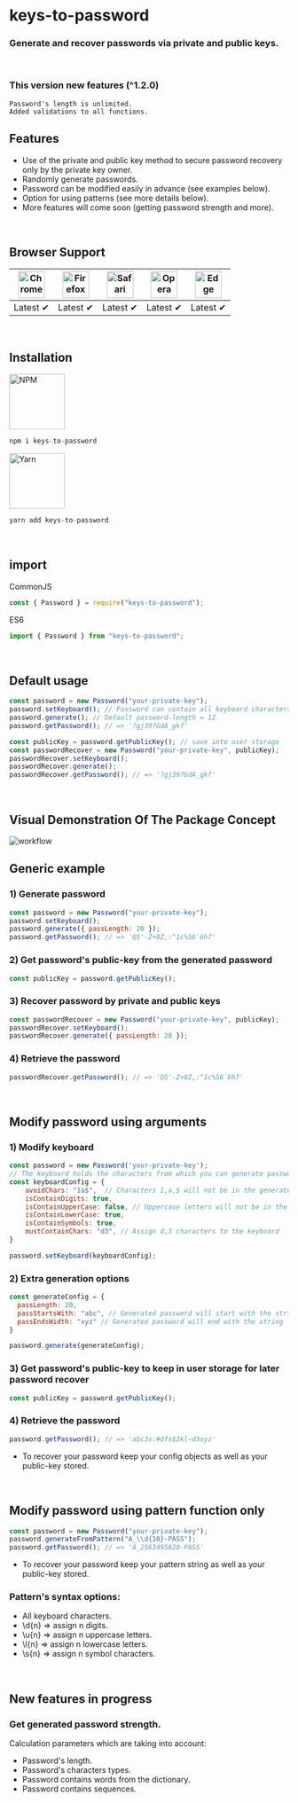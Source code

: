 # keys-to-password

### Generate and recover passwords via private and public keys.

</br>

### This version new features (^1.2.0)
    Password's length is unlimited.
    Added validations to all functions.

## Features
* Use of the private and public key method to secure password recovery only by the private key owner.
* Randomly generate passwords.
* Password can be modified easily in advance (see examples below).
* Option for using patterns (see more details below).
* More features will come soon (getting password strength and more).

</br>

## Browser Support

<img src="https://i.ibb.co/6rk85xy/Chrome.png" alt="Chrome" width="48" height="48"> | <img src="https://i.ibb.co/F7xMNnF/Firefox.png" alt="Firefox" width="48" height="48"> | <img src="https://i.ibb.co/yF2VTZn/Safari.png" alt="Safari" width="48" height="48"> | <img src="https://i.ibb.co/0YXJfry/Opera.png" alt="Opera" width="48" height="48"> | <img src="https://i.ibb.co/Y02pTm1/Edge.png" alt="Edge" width="48" height="48"> |
--- | --- | --- | --- | --- |
Latest ✔ | Latest ✔ | Latest ✔ | Latest ✔ | Latest ✔ |

</br>

## Installation

[<img src="https://i.ibb.co/LPfBxgW/NPM.png" alt="NPM" width="100">](https://www.npmjs.com/package/keys-to-password)

```js
npm i keys-to-password
```

[<img src="https://i.ibb.co/ZKNx1W9/Yarn.png" alt="Yarn" width="100">](https://yarnpkg.com/package/keys-to-password)

```js
yarn add keys-to-password
```
</br>

## import

CommonJS
```js
const { Password } = require("keys-to-password");
```

ES6
```js
import { Password } from "keys-to-password";
```

</br>

## Default usage

```js
const password = new Password("your-private-key");
password.setKeyboard(); // Password can contain all keyboard characters
password.generate(); // Default password-length = 12
password.getPassword(); // => '?gj39?GdA_gkf'

const publicKey = password.getPublicKey(); // save into user storage
const passwordRecover = new Password("your-private-key", publicKey);
passwordRecover.setKeyboard();
passwordRecover.generate();
passwordRecover.getPassword(); // => '?gj39?GdA_gkf'
```

</br>

## Visual Demonstration Of The Package Concept

<img src="https://i.ibb.co/jzy0FQD/workflow.png" alt="workflow">

</br>

## Generic example

### 1) Generate password

```js
const password = new Password("your-private-key");
password.setKeyboard();
password.generate({ passLength: 20 });
password.getPassword(); // => 'QS'-Z+8Z,:^1c%56`6h7'
```

### 2) Get password's public-key from the generated password

```js
const publicKey = password.getPublicKey();
```

### 3) Recover password by private and public keys

```js
const passwordRecover = new Password("your-private-key", publicKey);
passwordRecover.setKeyboard();
passwordRecover.generate({ passLength: 20 });
```

### 4) Retrieve the password

```js
passwordRecover.getPassword(); // => 'QS'-Z+8Z,:^1c%56`6h7'
```

</br>

## Modify password using arguments

### 1) Modify keyboard
```js
const password = new Password('your-private-key');
// The keyboard holds the characters from which you can generate passwords
const keyboardConfig = {
    avoidChars: "1a$",  // Characters 1,a,$ will not be in the generated password
    isContainDigits: true,
    isContainUpperCase: false, // Uppercase letters will not be in the generated password
    isContainLowerCase: true,
    isContainSymbols: true,
    mustContainChars: "d3", // Assign d,3 characters to the keyboard
}

password.setKeyboard(keyboardConfig);
```

### 2) Extra generation options
```js
const generateConfig = {
  passLength: 20,
  passStartsWith: "abc", // Generated password will start with the string 'abc'
  passEndsWidth: "xyz" // Generated password will end with the string 'abc'
}

password.generate(generateConfig);
```

### 3) Get password's public-key to keep in user storage for later password recover

```js
const publicKey = password.getPublicKey();
```

### 4) Retrieve the password

```js
password.getPassword(); // => 'abc3s:#dfs$2kl~d3xyz'
```

- To recover your password keep your config objects as well as your public-key stored.

</br>

## Modify password using pattern function only

```js
const password = new Password("your-private-key");
password.generateFromPattern("A_\\d{10}-PASS");
password.getPassword(); // => 'A_2563495820-PASS'
```

- To recover your password keep your pattern string as well as your public-key stored.

### Pattern's syntax options:

- All keyboard characters.
- \\d{n}  =>  assign n digits.
- \\u{n}  =>  assign n uppercase letters.
- \\l{n}  =>  assign n lowercase letters.
- \\s{n}  =>  assign n symbol characters.

</br>

## New features in progress

### Get generated password strength.
  Calculation parameters which are taking into account:
  * Password's length.
  * Password's characters types.
  * Password contains words from the dictionary.
  * Password contains sequences.

</br></br>